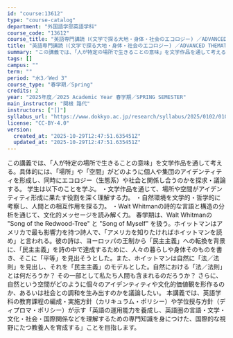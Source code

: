 ```yaml
---
id: "course:13612"
type: "course-catalog"
department: "外国語学部英語学科"
course_code: "13612"
course_title: "英語専門講読 Ⅰ(文学で探る大地・身体・社会のエコロジー) ／ADVANCED THEMATIC READING Ⅰ"
title: "英語専門講読 Ⅰ(文学で探る大地・身体・社会のエコロジー) ／ADVANCED THEMATIC READING Ⅰ"
summary: "この講義では、「人が特定の場所で生きることの意味」を文学作品を通して考える。具体的には、「場所」や「空間」がどのように個人や集団のアイデンティティを形成し、同時にエコロジー（生態系）や社会と関係し合うのかを探求・議論する。 学生は以下のこと…"
tags: []
campus: ""
term: ""
period: "水3／Wed 3"
course_type: "春学期／Spring"
credits: 2
year: "2025年度／2025 Academic Year 春学期／SPRING SEMESTER"
main_instructor: "関根 路代"
instructors: ["[]"]
syllabus_url: "https://www.dokkyo.ac.jp/research/syllabus/2025/0102/0102_13612_ja_JP.html"
license: "CC-BY-4.0"
version:
  created_at: "2025-10-29T12:47:51.635451Z"
  updated_at: "2025-10-29T12:47:51.635451Z"
---
```

この講義では、「人が特定の場所で生きることの意味」を文学作品を通して考える。具体的には、「場所」や「空間」がどのように個人や集団のアイデンティティを形成し、同時にエコロジー（生態系）や社会と関係し合うのかを探求・議論する。 学生は以下のことを学ぶ。 ・文学作品を通じて、場所や空間がアイデンティティ形成に果たす役割を深く理解する力。 ・自然環境を文学的・哲学的に考察し、人間との相互作用を探る力。 ・Walt Whitmanの詩的な言語と構造の分析を通じて、文化的メッセージを読み解く力。 春学期は、Walt Whitmanの "Song of the Redwood-Tree" と "Song of Myself" を扱う。ホイットマンはアメリカで最も影響力を持つ詩人で、「アメリカを知りたければホイットマンを読め」と言われる。彼の詩は、ヨーロッパの王制から「民主主義」への転換を背景に、「民主主義」を詩の中で達成するために、人々の暮らしや身体そのものを書き、そこに「平等」を見出そうとした。また、ホイットマンは自然に「法／法則」を見出し、それを「民主主義」のモデルとした。自然における「法／法則」とは何だろうか？ その一部として私たち人間も含まれるのだろうか？ さらに、自然という空間がどのように個々のアイデンティティや文化的価値観を形作るのか、あるいは社会との調和を生み出すのかを議論したい。 本講義では、英語学科の教育課程の編成・実施方針（カリキュラム・ポリシー）や学位授与方針（ディプロマ・ポリシー）が示す「英語の運用能力を養成し、英語圏の言語・文学・文化・社会・国際関係などを理解するための専門知識を身につけた、国際的な視野にたつ教養人を育成する」ことを目指します。
